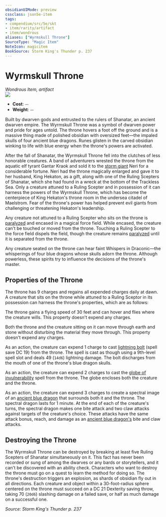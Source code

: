 ```yaml
---
obsidianUIMode: preview
cssclass: json5e-item
tags:
- compendium/src/5e/skt
- item/rarity/artifact
- item/wondrous
aliases: ["Wyrmskull Throne"]
SourceType: "Magic Item"
NoteIcon: magicitem
BookSource: Storm King's Thunder p. 237
---
```

# Wyrmskull Throne
*Wondrous Item, artifact*  
![](/2-Mechanics/CLI/items/img/wyrmskull-throne.webp#right)  

- **Cost**: ⏤
- **Weight**: ⏤

Built by dwarven gods and entrusted to the rulers of Shanatar, an ancient dwarven empire. The Wyrmskull Throne was a symbol of dwarven power and pride for ages untold. The throne hovers a foot off the ground and is a massive thing made of polished obsidian with oversized feet—the impaled skulls of four ancient blue dragons. Runes glisten in the carved obsidian winking to life with blue energy when the throne's powers are activated.

After the fall of Shanatar, the Wyrmskull Throne fell into the clutches of less honorable creatures. A band of adventurers wrested the throne from the aquatic elf tyrant Gantar Kraok and sold it to the [storm giant](/2-Mechanics/CLI/bestiary/giant/storm-giant.md) Neri for a considerable fortune. Neri had the throne magically enlarged and gave it to her husband, King Hekaton, as a gift, along with one of the Ruling Scepters of Shanatar, which she had found in a wreck at the bottom of the Trackless Sea. Only a creature attuned to a Ruling Scepter and in possession of it can harness the powers of the Wyrmskull Throne, which has become the centerpiece of King Hekaton's throne room in the undersea citadel of Maelstrom. Fear of the throne's power has helped prevent evil giants from challenging or threatening Hekaton's leadership.

Any creature not attuned to a Ruling Scepter who sits on the throne is [paralyzed](/2-Mechanics/CLI/rules/conditions.md#paralyzed) and encased in a magical force field. While encased, the creature can't be touched or moved from the throne. Touching a Ruling Scepter to the force field dispels the field, though the creature remains [paralyzed](/2-Mechanics/CLI/rules/conditions.md#paralyzed) until it is separated from the throne.

Any creature seated on the throne can hear faint Whispers in Draconic—the whisperings of four blue dragons whose skulls adorn the throne. Although powerless, these spirits try to influence the decisions of the throne's master.

## Properties of the Throne

The throne has 9 charges and regains all expended charges daily at dawn. A creature that sits on the throne while attuned to a Ruling Sceptor in its possession can harness the throne's properties, which are as follows:

The throne gains a flying speed of 30 feet and can hover and flies where the creature wills. This property doesn't expend any charges.

Both the throne and the creature sitting on it can move through earth and stone without disturbing the material they move through. This property doesn't expend any charges.

As an action, the creature can expend 1 charge to cast [lightning bolt](/2-Mechanics/CLI/spells/lightning-bolt.md) (spell save DC 19) from the throne. The spell is cast as though using a 9th-level spell slot and deals 49 (`14d6`) lightning damage. The bolt discharges from the mouth of one of the throne's blue dragon skulls.

As an action, the creature can expend 2 charges to cast the [globe of invulnerability](/2-Mechanics/CLI/spells/globe-of-invulnerability.md) spell from the throne. The globe encloses both the creature and the throne.

As an action, the creature can expend 3 charges to create a spectral image of an [ancient blue dragon](/2-Mechanics/CLI/bestiary/dragon/ancient-blue-dragon.md) that surrounds both it and the throne. The spectral dragon lasts for 1 minute. At the end of each of the creature's turns, the spectral dragon makes one bite attack and two claw attacks against targets of the creature's choice. These attacks have the same attack bonus, reach, and damage as an [ancient blue dragon's](/2-Mechanics/CLI/bestiary/dragon/ancient-blue-dragon.md) bite and claw attacks.

## Destroying the Throne

The Wyrmskull Throne can be destroyed by breaking at least five Ruling Scepters of Shanatar simultaneously on it. This fact has never been recorded or sung of among the dwarves or any bards or storytellers, and it can't be discovered with an ability check. Characters who want to destroy the throne must go on a quest to learn the method for doing so. The throne's destruction triggers an explosion, as shards of obsidian fly out in all directions. Each creature and object within a 30-foot-radius sphere centered on the throne must succeed on a DC 21 Dexterity saving throw, taking 70 (`20d6`) slashing damage on a failed save, or half as much damage on a successful one.

*Source: Storm King's Thunder p. 237*